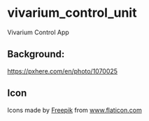 # vivarium_control_unit

Vivarium Control App

## Background:
https://pxhere.com/en/photo/1070025

## Icon
<div>Icons made by <a href="https://www.freepik.com" title="Freepik">Freepik</a> from <a href="https://www.flaticon.com/" title="Flaticon">www.flaticon.com</a></div>

